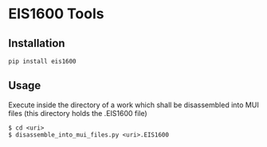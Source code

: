 # EIS1600 Tools

## Installation
```angular2html
pip install eis1600
```

## Usage

Execute inside the directory of a work which shall be disassembled into MUI files (this directory holds the .EIS1600 file)

```
$ cd <uri>
$ disassemble_into_mui_files.py <uri>.EIS1600
```
